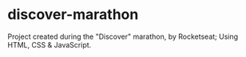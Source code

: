 # discover-marathon
Project created during the "Discover" marathon, by Rocketseat; Using HTML, CSS &amp; JavaScript.
